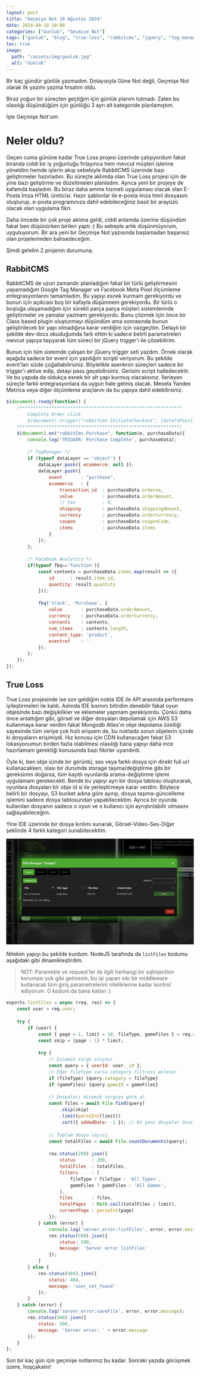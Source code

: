 ```yaml
---
layout: post
title: "Geçmişe Not 18 Ağustos 2024"
date: 2024-09-18 20:00
categories: ["Gunluk", "Gecmise Not"]
tags: ["gunluk", "blog", "true-loss", "rabbitcms", "jquery", "tag-manager", "facebook-meta", "meta-pixel"]
toc: true
image:
  path: "/assets/img/gunluk.jpg"
  alt: "Günlük"
---
```


Bir kaç gündür günlük yazmadım. Dolayısıyla Güne Not değil, Geçmişe Not olarak ilk yazımı yazma fırsatım oldu.

Biraz yoğun bir süreçten geçtiğim için günlük planım tutmadı. Zaten bu olasılığı düşündüğüm için günlüğü 3 ayrı alt kategoride planlamıştım.

İşte Geçmişe Not'um:

# Neler oldu?
Geçen cuma gününe kadar True Loss projesi üzerinde çalışıyordum fakat biranda ciddi bir iş yoğunluğu fırlayınca hem mevcut müşteri işlerine yöneldim hemde işlerin akışı sebebiyle RabbitCMS üzerinde bazı geliştirmeler hazırladım. Bu süreçte aklımda olan True Loss projesi için de yine bazı geliştirme ve düzeltmeleri planladım. Ayrıca yeni bir projeye de kafamda başladım. Bu biraz daha amme hizmeti uygulaması olacak olan E-Posta İmza HTML üreticisi. Hazır şablonlar ile e-posta imza html dosyasını oluşturup, e-posta programınıza dahil edebileceğiniz basit bir arayüzü olacak olan uygulama fikri.

Daha öncede bir çok proje aklıma geldi, ciddi anlamda üzerine düşündüm fakat ben düşünürken birileri yaptı :) Bu sebeple artık düşünmüyorum, uyguluyorum. Bir ara yeni bir Geçmişe Not yazısında başlamadan başarısız olan projelerimden bahsedeceğim.

Şimdi gelelim 2 projenin durumuna;

## RabbitCMS
RabbitCMS de uzun zamandır planladığım fakat bir türlü geliştirmesini yapamadığım Google Tag Manager ve Facebook Meta Pixel ölçümleme entegrasyonlarını tamamladım. Bu yapıyı esnek kurmam gerekiyordu ve bunun için açıkcası boş bir kafayla düşünmem gerekiyordu. Bir türlü o boşluğa ulaşamadığım için sürekli parça parça müşteri sistemlerinde geliştirmeler ve yamalar yazmam gerekiyordu. Bunu çözmek için önce bir Class based plugin oluşturmayı düşündüm ama sonrasında bunun geliştirilecek bir yapı olmadığına karar verdiğim için vazgeçtim. Detaylı bir şekilde dev-docs okuduğumda fark ettim ki sadece belirli parametreleri mevcut yapıya taşıyarak tüm süreci bir jQuery trigger'ı ile çözebilirim.

Bunun için tüm sistemde çalışan bir jQuery trigger seti yazdım. Örnek olarak aşağıda sadece bir event için yazdığım scripti veriyorum. Bu şekilde event'ları sizde çoğaltabilirsiniz. Böylelikle asenkron süreçleri sadece bir trigger'ı aktive edip, datayı pass geçebilirsiniz. Gerisini script halledecektir. Ve bu yapıda da oldukça esnek bir alt yapı kurmuş olacaksınız. İlerleyen süreçte farklı entegrasyonlara da uygun hale gelmiş olacak. Mesela Yandex Metrica veya diğer ölçümleme araçlarını da bu yapıya dahil edebilirsiniz.

```javascript
$(document).ready(function() {
    /*************************************************************
        Complete Order click
        $(document).trigger("rabbitCms.InitiateCheckout", [dataToPass]);
    *************************************************************/
    $(document).on("rabbitCms.Purchase", function(e, purchaseData){
        console.log('TRIGGER: Purchase Complete', purchaseData);
        
        /* TagManager */
        if (typeof dataLayer == 'object') {
            dataLayer.push({ ecommerce: null });
            dataLayer.push({
                event       : "purchase",
                ecommerce   : {
                    transaction_id  : purchaseData.orderno,
                    value           : purchaseData.orderAmount,
                    // tax          : 0,
                    shipping        : purchaseData.shippingAmount,
                    currency        : purchaseData.orderCurrency,
                    coupon          : purchaseData.couponCode,
                    items           : purchaseData.items
                }
            });
        };

        /* Facebook Analytics */
        if(typeof fbq=='function'){
            const contents = purchaseData.items.map(result => ({
                id      : result.item_id,
                quantity: result.quantity
            }));

            fbq('track', 'Purchase', {
                value       : purchaseData.orderAmount,
                currency    : purchaseData.orderCurrency,
                contents    : contents,
                num_items   : contents.length,
                content_type: 'product',
                eventref    : ''
            });
        };
    });
});
```

## True Loss
True Loss projesinde ise son geldiğim nokta IDE ile API arasında performans iyileştirmeleri ile kaldı. Aslında IDE kısmını bitirdim denebilir fakat oyun objesinde bazı değişiklikler ve eklemeler yapmam gerekiyordu. Çünkü daha önce anlattığım gibi, görsel ve diğer dosyaları depolamak için AWS S3 kullanmaya karar verdim fakat Mongodb Atlas'ın obje depolama özelliği sayesinde tüm veriye çok hızlı erişsem de, bu noktada sorun objelerin içinde ki dosyaların erişimiydi. Hız konusu için CDN kullanacağım fakat S3 lokasyonumun birden fazla olabilmesi olasılığı bana yapıyı daha ince hazırlamam gerektiği konusunda bazı fikirler uyandırdı. 

Öyle ki, ben obje içinde bir görüntü, ses veya farklı dosya için direkt full url kullanacakken, olası bir durumda storage taşıma/değiştirme gibi bir gereksinim doğarsa, tüm kayıtlı oyunlarda arama-değiştirme işlemi uygulamam gerekecekti. Bende bu yapıyı ayrı bir dosya tablosu oluşturarak, oyunlara dosyaları bir obje id si ile yerleştirmeye karar verdim. Böylece belirli bir dosyayı, S3 bucket adına göre ayırıp, dosya taşıma-güncelleme işlemini sadece dosya tablosundan yapabilecektim. Ayrıca bir oyunda kullanılan dosyanın sadece o oyun ve o kullanıcı için ayrıştırılabilir olmasını sağlayabileceğim.

Yine IDE üzerinde bir dosya kırılımı sunarak, Görsel-Video-Ses-Diğer şeklinde 4 farklı kategori sunabilecektim.

![True Loss File Manager](/assets/img/true-loss-filemanager.jpg)

Nitekim yapıyı bu şekilde kurdum.  NodeJS tarafında da `listFiles` kodumu aşağıdaki gibi dinamikleştirdim.

> NOT: Parametre ve request'ler ile ilgili herhangi bir sqlinjection koruması yok gibi gelmesin, bu işi yapan sıkı bir middleware kullanarak tüm giriş parametrelerini niteliklerine kadar kontrol ediyorum. O kodum da bana kalsın :)


```javascript
exports.listFiles = async (req, res) => {
    const user = req.user;

    try {
        if (user) {
            const { page = 1, limit = 10, fileType, gameFiles } = req.query;
            const skip = (page - 1) * limit;

            try {
                // Dinamik sorgu oluştur
                const query = { userId: user._id };
                // Eğer fileType varsa category filtresi eklenir
                if (fileType) {query.category = fileType}
                if (gameFiles) {query.gameId = gameFiles}

                // Dosyaları dinamik sorguya göre al
                const files = await File.find(query)
                    .skip(skip)
                    .limit(parseInt(limit))
                    .sort({ addedDate: -1 }); // En yeni dosyalar önce gelir

                // Toplam dosya sayısı
                const totalFiles = await File.countDocuments(query);

                res.status(200).json({
                    status      : 200,
                    totalFiles  : totalFiles,
                    filters     : [
                        fileType ? fileType : 'All Types',
                        gameFiles ? gameFiles : 'All Games',
                    ],
                    files       : files,
                    totalPages  : Math.ceil(totalFiles / limit),
                    currentPage : parseInt(page)
                });
            } catch (error) {
                console.log('server_error:listFiles', error, error.message);
                res.status(500).json({
                    status: 500,
                    message: 'Server error listFiles'
                });
            }
        } else {
            res.status(404).json({
                status: 404,
                message: 'user_not_found'
            });
        }
    } catch (error) {
        console.log('server_error:saveFile', error, error.message);
        res.status(500).json({
            status: 500,
            message: 'Server error: ' + error.message
        });
    }
};
```


Son bir kaç gün için geçmişe notlarımız bu kadar. Sonraki yazıda görüşmek üzere, hoşçakalın!